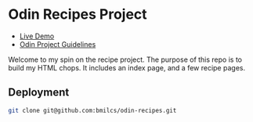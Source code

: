 # Odin Recipes Project

* [Live Demo](https://bmilcs.github.io/odin-recipes/)
* [Odin Project Guidelines](https://www.theodinproject.com/lessons/foundations-recipes)
  
Welcome to my spin on the recipe project. The purpose of this repo is to build my HTML chops. It includes an index page, and a few recipe pages. 

## Deployment

``` sh
git clone git@github.com:bmilcs/odin-recipes.git
```



